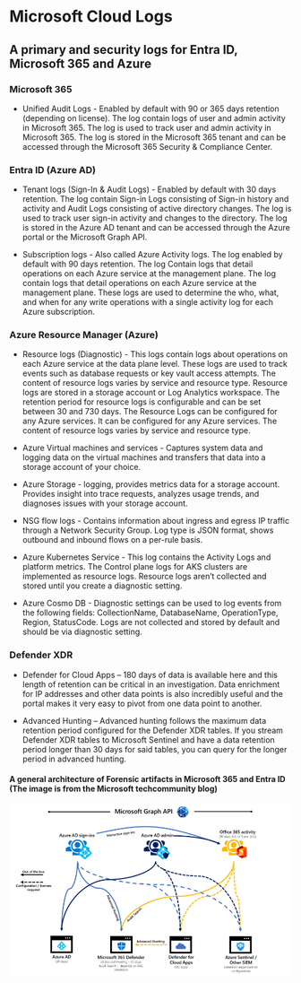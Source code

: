 # Microsoft Cloud Logs 

## A primary and security logs for Entra ID, Microsoft 365 and Azure

### Microsoft 365 

* Unified Audit Logs - Enabled by default with 90 or 365 days retention (depending on license). The log contain logs of user and admin activity in Microsoft 365. The log is used to track user and admin activity in Microsoft 365. The log is stored in the Microsoft 365 tenant and can be accessed through the Microsoft 365 Security & Compliance Center. 

### Entra ID (Azure AD)

* Tenant logs (Sign-In & Audit Logs) - Enabled by default with 30 days retention. The log contain Sign-in Logs consisting of Sign-in history and activity and Audit Logs consisting of active directory changes. The log is used to track user sign-in activity and changes to the directory. The log is stored in the Azure AD tenant and can be accessed through the Azure portal or the Microsoft Graph API. 

- Subscription logs - Also called Azure Activity logs. The log enabled by default with 90 days retention. The log Contain logs that detail operations on each Azure service at the management plane. The log contain logs that detail operations on each Azure service at the management plane. These logs are used to determine the who, what, and when for any write operations with a single activity log for each Azure subscription.

### Azure Resource Manager (Azure)

* Resource logs (Diagnostic) - This logs contain logs about operations on each Azure service at the data plane level. These logs are used to track events such as database requests or key vault access attempts. The content of resource logs varies by service and resource type. Resource logs are stored in a storage account or Log Analytics workspace. The retention period for resource logs is configurable and can be set between 30 and 730 days. The Resource Logs can be configured for any Azure services. It can be configured for any Azure services. The content of resource logs varies by service and resource type. 
     
* Azure Virtual machines and services - Captures system data and logging data on the virtual machines and transfers that data into a storage account of your choice. 

* Azure Storage - logging, provides metrics data for a storage account. Provides insight into trace requests, analyzes usage trends, and diagnoses issues with your storage account. 

* NSG flow logs - Contains information about ingress and egress IP traffic through a Network Security Group.
Log type is JSON format, shows outbound and inbound flows on a per-rule basis.

* Azure Kubernetes Service - This log contains the Activity Logs and platform metrics. The Control plane logs for AKS clusters are implemented as resource logs. Resource logs aren’t collected and stored until you create a diagnostic setting. 

* Azure Cosmo DB - Diagnostic settings can be used to log events from the following fields: CollectionName, DatabaseName, OperationType, Region, StatusCode. Logs are not collected and stored by default and should be via diagnostic setting. 

### Defender XDR

* Defender for Cloud Apps – 180 days of data is available here and this length of retention can be critical in an investigation. Data enrichment for IP addresses and other data points is also incredibly useful and the portal makes it very easy to pivot from one data point to another.

* Advanced Hunting – Advanced hunting follows the maximum data retention period configured for the Defender XDR tables. If you stream Defender XDR tables to Microsoft Sentinel and have a data retention period longer than 30 days for said tables, you can query for the longer period in advanced hunting.

#### A general architecture of Forensic artifacts in Microsoft 365 and Entra ID (The image is from the Microsoft techcommunity blog)
![alt text](image.png)